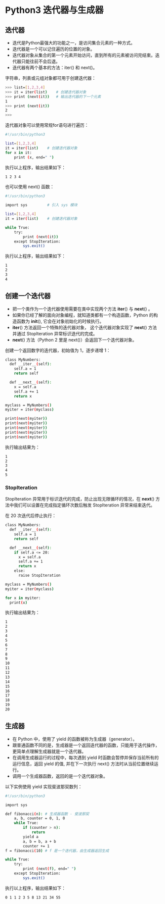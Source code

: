 # Python3 迭代器与生成器

## 迭代器

+ 迭代是Python最强大的功能之一，是访问集合元素的一种方式。
+ 迭代器是一个可以记住遍历的位置的对象。
+ 迭代器对象从集合的第一个元素开始访问，直到所有的元素被访问完结束。迭代器只能往前不会后退。
+ 迭代器有两个基本的方法：iter() 和 next()。

字符串，列表或元组对象都可用于创建迭代器：

```bash
>>> list=[1,2,3,4]
>>> it = iter(list)    # 创建迭代器对象
>>> print (next(it))   # 输出迭代器的下一个元素
1
>>> print (next(it))
2
>>>
```

迭代器对象可以使用常规for语句进行遍历：

```bash
#!/usr/bin/python3

list=[1,2,3,4]
it = iter(list)    # 创建迭代器对象
for x in it:
    print (x, end=" ")
```

执行以上程序，输出结果如下：

```bash
1 2 3 4
```

也可以使用 next() 函数：

```bash
#!/usr/bin/python3

import sys         # 引入 sys 模块

list=[1,2,3,4]
it = iter(list)    # 创建迭代器对象

while True:
    try:
        print (next(it))
    except StopIteration:
        sys.exit()
```

执行以上程序，输出结果如下：

```bash
1
2
3
4
```

## 创建一个迭代器

+ 把一个类作为一个迭代器使用需要在类中实现两个方法 __iter__() 与 __next__() 。
+ 如果你已经了解的面向对象编程，就知道类都有一个构造函数，Python 的构造函数为 __init__(), 它会在对象初始化的时候执行。
+ __iter__() 方法返回一个特殊的迭代器对象， 这个迭代器对象实现了 __next__() 方法并通过 StopIteration 异常标识迭代的完成。
+ __next__() 方法（Python 2 里是 next()）会返回下一个迭代器对象。

创建一个返回数字的迭代器，初始值为 1，逐步递增 1：

```bash
class MyNumbers:
  def __iter__(self):
    self.a = 1
    return self

  def __next__(self):
    x = self.a
    self.a += 1
    return x

myclass = MyNumbers()
myiter = iter(myclass)

print(next(myiter))
print(next(myiter))
print(next(myiter))
print(next(myiter))
print(next(myiter))
```

执行输出结果为：

```bash
1
2
3
4
5
```

### StopIteration

StopIteration 异常用于标识迭代的完成，防止出现无限循环的情况，在 __next__() 方法中我们可以设置在完成指定循环次数后触发 StopIteration 异常来结束迭代。

在 20 次迭代后停止执行：

```bash
class MyNumbers:
  def __iter__(self):
    self.a = 1
    return self

  def __next__(self):
    if self.a <= 20:
      x = self.a
      self.a += 1
      return x
    else:
      raise StopIteration

myclass = MyNumbers()
myiter = iter(myclass)

for x in myiter:
  print(x)
```

执行输出结果为：

```bash
1
2
3
4
5
6
7
8
9
10
11
12
13
14
15
16
17
18
19
20
```

## 生成器

+ 在 Python 中，使用了 yield 的函数被称为生成器（generator）。
+ 跟普通函数不同的是，生成器是一个返回迭代器的函数，只能用于迭代操作，更简单点理解生成器就是一个迭代器。
+ 在调用生成器运行的过程中，每次遇到 yield 时函数会暂停并保存当前所有的运行信息，返回 yield 的值, 并在下一次执行 next() 方法时从当前位置继续运行。
+ 调用一个生成器函数，返回的是一个迭代器对象。

以下实例使用 yield 实现斐波那契数列：

```bash
#!/usr/bin/python3

import sys

def fibonacci(n): # 生成器函数 - 斐波那契
    a, b, counter = 0, 1, 0
    while True:
        if (counter > n):
            return
        yield a
        a, b = b, a + b
        counter += 1
f = fibonacci(10) # f 是一个迭代器，由生成器返回生成

while True:
    try:
        print (next(f), end=" ")
    except StopIteration:
        sys.exit()
```

执行以上程序，输出结果如下：

```bash
0 1 1 2 3 5 8 13 21 34 55
```
